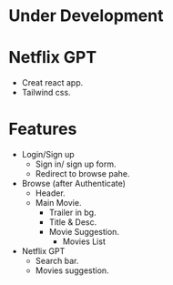 # Under Development

# Netflix GPT
- Creat react app.
- Tailwind css.

# Features
- Login/Sign up
    - Sign in/ sign up form.
    - Redirect to browse pahe.
- Browse (after Authenticate)
    - Header.
    - Main Movie.
        - Trailer in bg.
        - Title & Desc.
        - Movie Suggestion.
            - Movies List
- Netflix GPT
    - Search bar.
    - Movies suggestion.